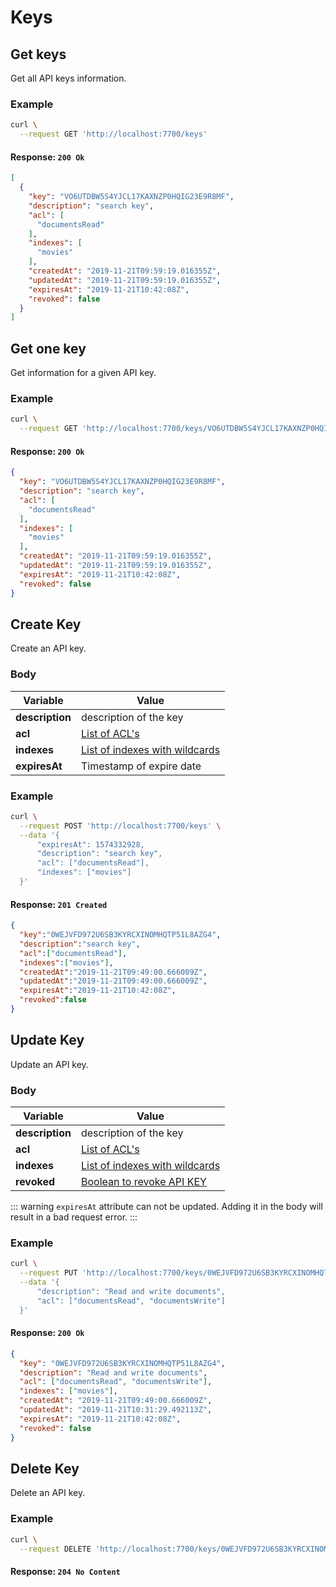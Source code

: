 # Keys

## Get keys

<RouteHighlighter method="GET" route="/keys"/>

Get all API keys information.


### Example

```bash
curl \
  --request GET 'http://localhost:7700/keys'
```

#### Response: `200 Ok`

```json
[
  {
    "key": "VO6UTDBW5S4YJCL17KAXNZP0HQIG23E9R8MF",
    "description": "search key",
    "acl": [
      "documentsRead"
    ],
    "indexes": [
      "movies"
    ],
    "createdAt": "2019-11-21T09:59:19.016355Z",
    "updatedAt": "2019-11-21T09:59:19.016355Z",
    "expiresAt": "2019-11-21T10:42:08Z",
    "revoked": false
  }
]
```

## Get one key

<RouteHighlighter method="GET" route="/keys/:key"/>

Get information for a given API key.


### Example

```bash
curl \
  --request GET 'http://localhost:7700/keys/VO6UTDBW5S4YJCL17KAXNZP0HQIG23E9R8MF'
```

#### Response: `200 Ok`

```json
{
  "key": "VO6UTDBW5S4YJCL17KAXNZP0HQIG23E9R8MF",
  "description": "search key",
  "acl": [
    "documentsRead"
  ],
  "indexes": [
    "movies"
  ],
  "createdAt": "2019-11-21T09:59:19.016355Z",
  "updatedAt": "2019-11-21T09:59:19.016355Z",
  "expiresAt": "2019-11-21T10:42:08Z",
  "revoked": false
}
```

## Create Key

<RouteHighlighter method="POST" route="/keys"/>

Create an API key.


### Body

| Variable              | Value         |
|---------------------|---------------|
| **description** | description of the key    |
| **acl** | [List of ACL's](/advanced_guides/keys.md#acl) |
| **indexes** | [List of indexes with wildcards](/advanced_guides/keys.md#indexes) |
| **expiresAt** | Timestamp of expire date |


### Example

```bash
curl \
  --request POST 'http://localhost:7700/keys' \
  --data '{
      "expiresAt": 1574332928,
      "description": "search key",
      "acl": ["documentsRead"],
      "indexes": ["movies"]
  }'
```

#### Response: `201 Created`

```json
{
  "key":"0WEJVFD972U6SB3KYRCXINOMHQTP51L8AZG4",
  "description":"search key",
  "acl":["documentsRead"],
  "indexes":["movies"],
  "createdAt":"2019-11-21T09:49:00.666009Z",
  "updatedAt":"2019-11-21T09:49:00.666009Z",
  "expiresAt":"2019-11-21T10:42:08Z",
  "revoked":false
}
```

## Update Key

<RouteHighlighter method="PUT" route="/keys/:key"/>

Update an API key.


### Body

| Variable              | Value         |
|---------------------|---------------|
| **description** | description of the key    |
| **acl** | [List of ACL's](/advanced_guides/keys.md#acl) |
| **indexes** | [List of indexes with wildcards](/advanced_guides/keys.md#indexes) |
| **revoked** | [Boolean to revoke API KEY](/advanced_guides/keys.md#revoked) |

::: warning
`expiresAt` attribute can not be updated. Adding it in the body will result in a bad request error. 
:::

### Example

```bash
curl \
  --request PUT 'http://localhost:7700/keys/0WEJVFD972U6SB3KYRCXINOMHQTP51L8AZG4' \
  --data '{
      "description": "Read and write documents",
      "acl": ["documentsRead", "documentsWrite"]
  }'
```

#### Response: `200 Ok`

```json
{
  "key": "0WEJVFD972U6SB3KYRCXINOMHQTP51L8AZG4",
  "description": "Read and write documents",
  "acl": ["documentsRead", "documentsWrite"],
  "indexes": ["movies"],
  "createdAt": "2019-11-21T09:49:00.666009Z",
  "updatedAt": "2019-11-21T10:31:29.492113Z",
  "expiresAt": "2019-11-21T10:42:08Z",
  "revoked": false
}
```

## Delete Key

<RouteHighlighter method="DELETE" route="/keys/:key"/>

Delete an API key.


### Example

```bash
curl \
  --request DELETE 'http://localhost:7700/keys/0WEJVFD972U6SB3KYRCXINOMHQTP51L8AZG4'
```

#### Response: `204 No Content`
